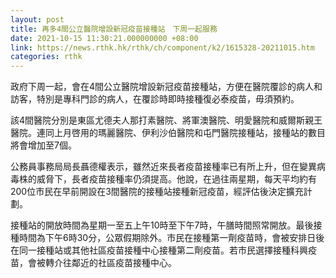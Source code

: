 ```yaml
---
layout: post
title: 再多4間公立醫院增設新冠疫苗接種站　下周一起服務
date: 2021-10-15 11:30:21.000000000 +08:00
link: https://news.rthk.hk/rthk/ch/component/k2/1615328-20211015.htm
categories: rthk
---
```


政府下周一起，會在4間公立醫院增設新冠疫苗接種站，方便在醫院覆診的病人和訪客，特別是專科門診的病人，在覆診時即時接種復必泰疫苗，毋須預約。

該4間醫院分別是東區尤德夫人那打素醫院、將軍澳醫院、明愛醫院和威爾斯親王醫院。連同上月啓用的瑪麗醫院、伊利沙伯醫院和屯門醫院接種站，接種站的數目將會增加至7個。

公務員事務局局長聶德權表示，雖然近來長者疫苗接種率已有所上升，但在變異病毒株的威脅下，長者疫苗接種率仍須提高。他說，在過往兩星期，每天平均約有200位市民在早前開設在3間醫院的接種站接種新冠疫苗，經評估後決定擴充計劃。
 
接種站的開放時間為星期一至五上午10時至下午7時，午膳時間照常開放。最後接種時間為下午6時30分，公眾假期除外。市民在接種第一劑疫苗時，會被安排日後在同一接種站或其他社區疫苗接種中心接種第二劑疫苗。若市民選擇接種科興疫苗，會被轉介往鄰近的社區疫苗接種中心。
